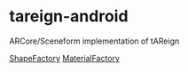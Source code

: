# tareign-android
ARCore/Sceneform implementation of tAReign

[ShapeFactory](https://developers.google.com/ar/reference/java/sceneform/reference/com/google/ar/sceneform/rendering/ShapeFactory)
[MaterialFactory](https://developers.google.com/ar/reference/java/sceneform/reference/com/google/ar/sceneform/rendering/MaterialFactory)
